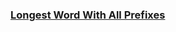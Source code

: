 ### [Longest Word With All Prefixes](https://leetcode.com/problems/longest-word-with-all-prefixes)

